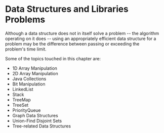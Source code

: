 Data Structures and Libraries Problems
==============

Although a data structure does not in itself solve a problem -- the algorithm operating on it does -- using an appropriately efficient data structure for a problem may be the difference between passing or exceeding the problem's time limit.

Some of the topics touched in this chapter are:

* 1D Array Manipulation
* 2D Array Manipulation
* Java Collections
* Bit Manipulation
* LinkedList
* Stack
* TreeMap
* TreeSet
* PriorityQueue
* Graph Data Structures
* Union-Find Disjoint Sets
* Tree-related Data Structures

